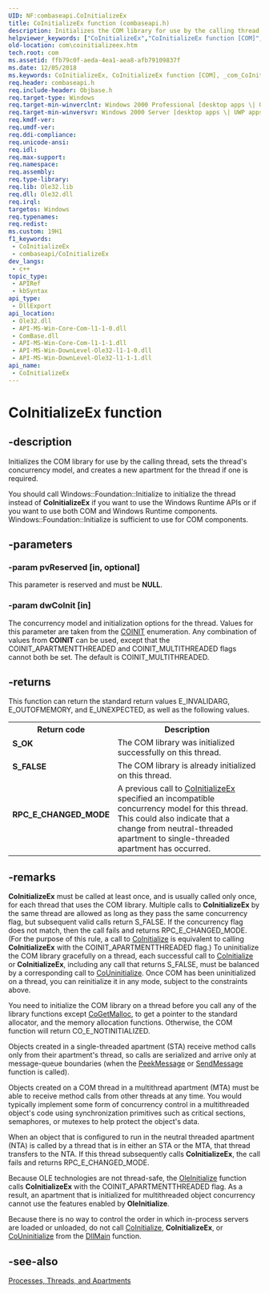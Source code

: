 ```yaml
---
UID: NF:combaseapi.CoInitializeEx
title: CoInitializeEx function (combaseapi.h)
description: Initializes the COM library for use by the calling thread, sets the thread's concurrency model, and creates a new apartment for the thread if one is required.
helpviewer_keywords: ["CoInitializeEx","CoInitializeEx function [COM]","_com_CoInitializeEx","com.coinitializeex","combaseapi/CoInitializeEx"]
old-location: com\coinitializeex.htm
tech.root: com
ms.assetid: ffb79c0f-aeda-4ea1-aea8-afb79109837f
ms.date: 12/05/2018
ms.keywords: CoInitializeEx, CoInitializeEx function [COM], _com_CoInitializeEx, com.coinitializeex, combaseapi/CoInitializeEx
req.header: combaseapi.h
req.include-header: Objbase.h
req.target-type: Windows
req.target-min-winverclnt: Windows 2000 Professional [desktop apps \| UWP apps]
req.target-min-winversvr: Windows 2000 Server [desktop apps \| UWP apps]
req.kmdf-ver: 
req.umdf-ver: 
req.ddi-compliance: 
req.unicode-ansi: 
req.idl: 
req.max-support: 
req.namespace: 
req.assembly: 
req.type-library: 
req.lib: Ole32.lib
req.dll: Ole32.dll
req.irql: 
targetos: Windows
req.typenames: 
req.redist: 
ms.custom: 19H1
f1_keywords:
 - CoInitializeEx
 - combaseapi/CoInitializeEx
dev_langs:
 - c++
topic_type:
 - APIRef
 - kbSyntax
api_type:
 - DllExport
api_location:
 - Ole32.dll
 - API-MS-Win-Core-Com-l1-1-0.dll
 - ComBase.dll
 - API-MS-Win-Core-Com-l1-1-1.dll
 - API-MS-Win-DownLevel-Ole32-l1-1-0.dll
 - API-MS-Win-DownLevel-Ole32-l1-1-1.dll
api_name:
 - CoInitializeEx
---
```


# CoInitializeEx function


## -description

Initializes the COM library for use by the calling thread, sets the thread's concurrency model, and creates a new apartment for the thread if one is required.

You should call Windows::Foundation::Initialize to initialize the thread instead of <b>CoInitializeEx</b> if you want to use the Windows Runtime APIs or if you want to use both COM and Windows Runtime components. Windows::Foundation::Initialize is sufficient to use for COM components.

## -parameters

### -param pvReserved [in, optional]

This parameter is reserved and must be <b>NULL</b>.

### -param dwCoInit [in]

The concurrency model and initialization options for the thread. Values for this parameter are taken from the <a href="/windows/desktop/api/objbase/ne-objbase-coinit">COINIT</a> enumeration. Any combination of values from <b>COINIT</b> can be used, except that the COINIT_APARTMENTTHREADED and COINIT_MULTITHREADED flags cannot both be set. The default is COINIT_MULTITHREADED.

## -returns

This function can return the standard return values E_INVALIDARG, E_OUTOFMEMORY, and E_UNEXPECTED, as well as the following values.

<table>
<tr>
<th>Return code</th>
<th>Description</th>
</tr>
<tr>
<td width="40%">
<dl>
<dt><b>S_OK</b></dt>
</dl>
</td>
<td width="60%">
The COM library was initialized successfully on this thread.

</td>
</tr>
<tr>
<td width="40%">
<dl>
<dt><b>S_FALSE</b></dt>
</dl>
</td>
<td width="60%">
The COM library is already initialized on this thread.

</td>
</tr>
<tr>
<td width="40%">
<dl>
<dt><b>RPC_E_CHANGED_MODE</b></dt>
</dl>
</td>
<td width="60%">
A previous call to <a href="/windows/desktop/api/combaseapi/nf-combaseapi-coinitializeex">CoInitializeEx</a> specified an incompatible concurrency model for this thread. This could also indicate that a change from neutral-threaded apartment to single-threaded apartment has occurred.

</td>
</tr>
</table>

## -remarks

<b>CoInitializeEx</b> must be called at least once, and is usually called only once, for each thread that uses the COM library. Multiple calls to <b>CoInitializeEx</b> by the same thread are allowed as long as they pass the same concurrency flag, but subsequent valid calls return S_FALSE.
If the concurrency flag does not match, then the call fails and returns RPC_E_CHANGED_MODE.
(For the purpose of this rule, a call to <a href="/windows/desktop/api/objbase/nf-objbase-coinitialize">CoInitialize</a> is equivalent to calling <b>CoInitializeEx</b> with the COINIT_APARTMENTTHREADED flag.)
To uninitialize the COM library gracefully on a thread, each successful call to <a href="/windows/desktop/api/objbase/nf-objbase-coinitialize">CoInitialize</a> or <b>CoInitializeEx</b>, including any call that returns S_FALSE, must be balanced by a corresponding call to <a href="/windows/desktop/api/combaseapi/nf-combaseapi-couninitialize">CoUninitialize</a>.
Once COM has been uninitialized on a thread, you can reinitialize it in any mode, subject to the constraints above.

You need to initialize the COM library on a thread before you call any of the library functions except <a href="/windows/desktop/api/combaseapi/nf-combaseapi-cogetmalloc">CoGetMalloc</a>, to get a pointer to the standard allocator, and the memory allocation functions.
Otherwise, the COM function will return CO_E_NOTINITIALIZED.

Objects created in a single-threaded apartment (STA) receive method calls only from their apartment's thread, so calls are serialized and arrive only at message-queue boundaries (when the <a href="/windows/desktop/api/winuser/nf-winuser-peekmessagea">PeekMessage</a> or <a href="/previous-versions/windows/desktop/oe/oe-ihttpmailtransport-sendmessage">SendMessage</a> function is called).

Objects created on a COM thread in a multithread apartment (MTA) must be able to receive method calls from other threads at any time. You would typically implement some form of concurrency control in a multithreaded object's code using synchronization primitives such as critical sections, semaphores, or mutexes to help protect the object's data. 

When an object that is configured to run in the neutral threaded apartment (NTA) is called by a thread that is in either an STA or the MTA, that thread transfers to the NTA. If this thread subsequently calls <b>CoInitializeEx</b>, the call fails and returns RPC_E_CHANGED_MODE.

Because OLE technologies are not thread-safe, the <a href="/windows/desktop/api/ole2/nf-ole2-oleinitialize">OleInitialize</a> function calls <b>CoInitializeEx</b> with the COINIT_APARTMENTTHREADED flag. As a result, an apartment that is initialized for multithreaded object concurrency cannot use the features enabled by <b>OleInitialize</b>.



Because there is no way to control the order in which in-process servers are loaded or unloaded, do not call <a href="/windows/desktop/api/objbase/nf-objbase-coinitialize">CoInitialize</a>, <b>CoInitializeEx</b>, or <a href="/windows/desktop/api/combaseapi/nf-combaseapi-couninitialize">CoUninitialize</a> from the <a href="/windows/desktop/Dlls/dllmain">DllMain</a> function.

## -see-also

<a href="/windows/desktop/com/processes--threads--and-apartments">Processes, Threads, and Apartments</a>